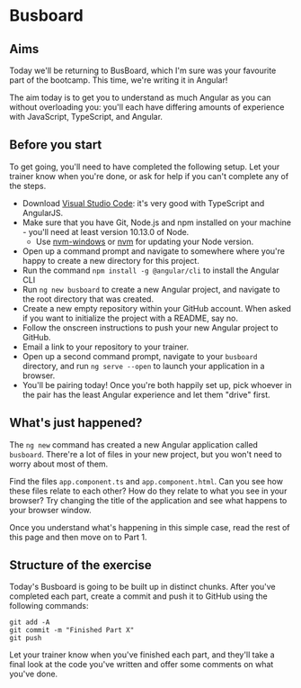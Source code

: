 # Busboard

## Aims

Today we'll be returning to BusBoard, which I'm sure was your favourite part of the bootcamp. This time, we're writing it in Angular!

The aim today is to get you to understand as much Angular as you can without overloading you: you'll each have differing amounts of experience with JavaScript, TypeScript, and Angular.

## Before you start

To get going, you'll need to have completed the following setup. Let your trainer know when you're done, or ask for help if you can't complete any of the steps.

  - Download [Visual Studio Code](https://code.visualstudio.com/): it's very good with TypeScript and AngularJS.
  - Make sure that you have Git, Node.js and npm installed on your machine - you'll need at least version 10.13.0 of Node.
      - Use [nvm-windows](https://github.com/coreybutler/nvm-windows) or [nvm](https://github.com/nvm-sh/nvm) for updating your Node version.
  - Open up a command prompt and navigate to somewhere where you're happy to create a new directory for this project.
  - Run the command `npm install -g @angular/cli` to install the Angular CLI
  - Run `ng new busboard` to create a new Angular project, and navigate to the root directory that was created.
  - Create a new empty repository within your GitHub account. When asked if you want to initialize the project with a README, say no.
  - Follow the onscreen instructions to push your new Angular project to GitHub.
  - Email a link to your repository to your trainer.
  - Open up a second command prompt, navigate to your `busboard` directory, and run `ng serve --open` to launch your application in a browser.
  - You'll be pairing today! Once you're both happily set up, pick whoever in the pair has the least Angular experience and let them "drive" first.

## What's just happened?

The `ng new` command has created a new Angular application called `busboard`. There're a lot of files in your new project, but you won't need to worry about most of them.

Find the files `app.component.ts` and `app.component.html`. Can you see how these files relate to each other? How do they relate to what you see in your browser? Try changing the title of the application and see what happens to your browser window.

Once you understand what's happening in this simple case, read the rest of this page and then move on to Part 1.

## Structure of the exercise

Today's Busboard is going to be built up in distinct chunks. After you've completed each part, create a commit and push it to GitHub using the following commands:

```
git add -A
git commit -m "Finished Part X"
git push
```

Let your trainer know when you've finished each part, and they'll take a final look at the code you've written and offer some comments on what you've done.